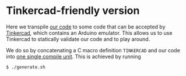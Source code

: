 # Tinkercad-friendly version

Here we transpile [our code](../aepl-duino.ino) to some code that can be accepted by
[Tinkercad](https://www.tinkercad.com/learn/circuits), which contains an Arduino emulator. This
allows us to use Tinkercad to statically validate our code and to play around.

We do so by concatenating a C macro definition `TINKERCAD` and our code into
[one single compile unit](aepl-duino-tinkercad-generated.ino). This is achieved by running

```bash
$ ./generate.sh
```
